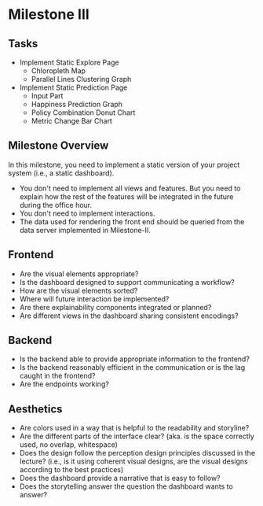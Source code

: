 # Milestone III

## Tasks

- Implement Static Explore Page
  - Chloropleth Map
  - Parallel Lines Clustering Graph
- Implement Static Prediction Page
  - Input Part
  - Happiness Prediction Graph
  - Policy Combination Donut Chart
  - Metric Change Bar Chart

## Milestone Overview

In this milestone, you need to implement a static version of your project system (i.e., a static dashboard).

- You don't need to implement all views and features. But you need to explain how the rest of the features will be integrated in the future during the office hour.
- You don't need to implement interactions.
- The data used for rendering the front end should be queried from the data server implemented in Milestone-II.

## Frontend

- Are the visual elements appropriate?
- Is the dashboard designed to support communicating a workflow?
- How are the visual elements sorted?
- Where will future interaction be implemented?
- Are there explainability components integrated or planned?
- Are different views in the dashboard sharing consistent encodings?

## Backend

- Is the backend able to provide appropriate information to the frontend?
- Is the backend reasonably efficient in the communication or is the lag caught in the frontend?
- Are the endpoints working?

## Aesthetics

- Are colors used in a way that is helpful to the readability and storyline?
- Are the different parts of the interface clear? (aka. is the space correctly used, no overlap, whitespace)
- Does the design follow the perception design principles discussed in the lecture? (i.e., is it using coherent visual designs, are the visual designs according to the best practices)
- Does the dashboard provide a narrative that is easy to follow?
- Does the storytelling answer the question the dashboard wants to answer?
